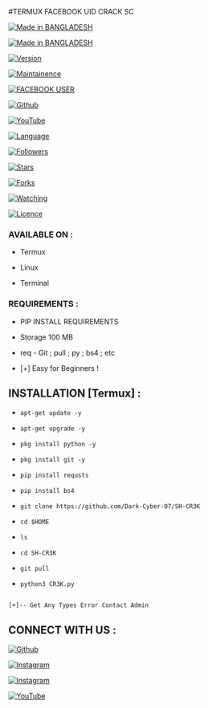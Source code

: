 #TERMUX FACEBOOK UID CRACK SC

<p align="center">

<a href="https://github.com/Dark-Cyber-07/SH-CR3K"><img title="Made in BANGLADESH" src="https://img.shields.io/badge/MADE%20IN-BANGLADESHI-SCRIPT?colorA=%23ff8100&colorB=%23017e40&colorC=%23ff0000&style=for-the-badge"></a>

</p>

<p align="center">

<a href="https://github.com/Dark-Cyber-07/SH-CR3K"><img title="Made in BANGLADESH" src="https://img.shields.io/badge/Tool-FACEBOOK.svg"></a>

<a href="https://github.com/Dark-Cyber-07/SH-CR3K"><img title="Version" src="https://img.shields.io/badge/Version-1.0-green.svg?style=flat-square"></a>

<a href="https://github.com/Dark-Cyber-07/SH-CR3K"><img title="Maintainence" src="https://img.shields.io/badge/Maintained%3F-yes-green.svg"></a>

</p>

<p align="center">

<a href="https://github.com/Dark-Cyber-07/SH-CR3K"><img title="FACEBOOK USER" src="IMG.png"></a>

</p>

<p align="center">

<a href="https://github.com/Dark-Cyber-07/SH-CR3K"><img title="Github" src="https://img.shields.io/badge/H4Ck3R-SHANTO-brightgreen?style=for-the-badge&logo=github"></a>

<a href="https://youtube.com/c/Dark-Cyber-07"><img title="YouTube" src="https://img.shields.io/badge/YouTube-H4Ck3R-red?style=for-the-badge&logo=Youtube"></a>

</p>

<p align="center">

<a href="https://github.com/Dark-Cyber-07"><img title="Language" src="https://img.shields.io/badge/Made%20with-Bash-1f425f.svg?v=103"></a>

<a href="https://github.com/Dark-Cyber-07"><img title="Followers" src="https://img.shields.io/github/followers/Dark-Cyber-07?color=blue&style=flat-square"></a>

<a href="https://github.com/Dark-Cyber-07"><img title="Stars" src="https://img.shields.io/github/stars/Dark-Cyber-07/Termux-banner?color=red&style=flat-square"></a>

<a href="https://github.com/Dark-Cyber-07"><img title="Forks" src="https://img.shields.io/github/forks/Dark-Cyber-07/Termux-banner?color=red&style=flat-square"></a>

<a href="https://github.com/Dark-Cyber-07"><img title="Watching" src="https://img.shields.io/github/watchers/Dark-Cyber-07/Termux-banner?label=Watchers&color=blue&style=flat-square"></a>

<a href="https://github.com/Dark-Cyber-07"><img title="Licence" src="https://img.shields.io/badge/License-MIT-blue.svg"></a>

</p>



### AVAILABLE ON :



* Termux

* Linux

* Terminal



### REQUIREMENTS :

* PIP INSTALL REQUIREMENTS

* Storage 100 MB

* req - Git ; pull ; py ; bs4 ; etc





* [+] Easy for Beginners !



## INSTALLATION [Termux] :



* `apt-get update -y`

* `apt-get upgrade -y`

* `pkg install python -y`

* `pkg install git -y`

* `pip install requsts`

* `pip install bs4`

* `git clone https://github.com/Dark-Cyber-07/SH-CR3K`

* `cd $HOME`

* `ls`

* `cd SH-CR3K`

* `git pull`

* `python3 CR3K.py`



```

[+]-- Get Any Types Error Contact Admin  

```

## CONNECT WITH US :



<a href="https://github.com/Dark-Cyber-07"><img title="Github" src="https://img.shields.io/badge/H4Ck3R-SHANTO-brightgreen?style=for-the-badge&logo=github"></a>

[![Instagram](https://img.shields.io/badge/WEBSITE-VISIT-yellow?style=for-the-badge&logo=blogger)](https://www.facebook.com/SHANTO.VAU404)

[![Instagram](https://img.shields.io/badge/TELEGRAM-CHANNEL-red?style=for-the-badge&logo=telegram)](https://t.me/TCW2F)

<a href="https://rebrand.ly/7elzgww"><img title="YouTube" src="https://img.shields.io/badge/YouTube-H4Ck3R-red?style=for-the-badge&logo=Youtube"></a>
